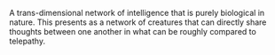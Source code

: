 A trans-dimensional network of intelligence that is purely biological in nature. This presents as a network of creatures that can directly share thoughts between one another in what can be roughly compared to telepathy.